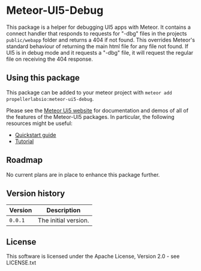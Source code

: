 # Meteor-UI5-Debug
This package is a helper for debugging UI5 apps with Meteor.  It contains a connect handler that responds to requests for "-dbg" files in the projects `public/webapp` folder and returns a 404 if not found.  This overrides Meteor's standard behaviour of returning the main html file for any file not found.  If UI5 is in debug mode and it requests a "-dbg" file, it will request the regular file on receiving the 404 response.

## Using this package
This package can be added to your meteor project with `meteor add propellerlabsio:meteor-ui5-debug`.

Please see the [Meteor Ui5 website](http://meteor-ui5.propellerlabs.io) for documentation and demos of all of the features of the Meteor-UI5 packages. In particular, the following resources might be useful:
* [Quickstart guide](http://meteor-ui5.propellerlabs.io/#/docs/quickstart)
* [Tutorial](http://meteor-ui5.propellerlabs.io/#/tutorial)

## Roadmap

No current plans are in place to enhance this package further.


## Version history
| Version | Description |
| ---- | ------- |
| `0.0.1` | The initial version. |

## License
This software is licensed under the Apache License, Version 2.0 - see LICENSE.txt
